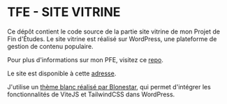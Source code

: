 # TFE - SITE VITRINE

Ce dépôt contient le code source de la partie site vitrine de mon Projet de Fin d'Études. Le site vitrine est réalisé sur WordPress, une plateforme de gestion de contenu populaire.

Pour plus d'informations sur mon PFE, visitez ce [repo](https://github.com/noemievincent/tfe).

Le site est disponible à cette [adresse](http://tspo.noemie-vincent.be/).

J'utilise un [thème blanc réalisé par Blonestar](https://github.com/blonestar/wp-theme-vite-tailwind), qui permet d'intégrer les fonctionnalités de ViteJS et TailwindCSS dans WordPress.